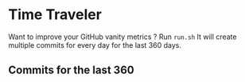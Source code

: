 # Time Traveler

Want to improve your GitHub vanity metrics ?
Run `run.sh`
It will create multiple commits for every day for the last 360 days.

## Commits for the last 360

